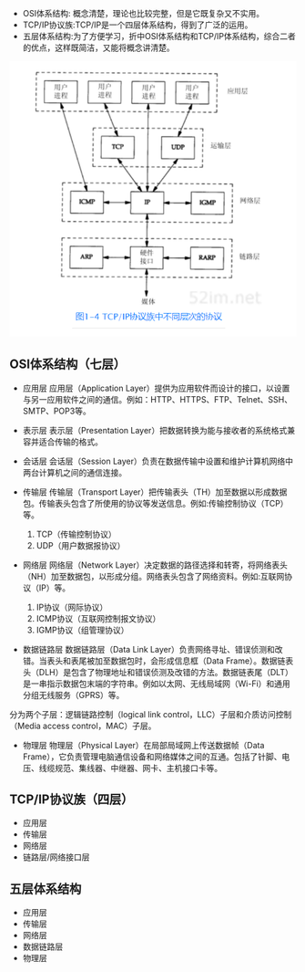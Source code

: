 - OSI体系结构: 概念清楚，理论也比较完整，但是它既复杂又不实用。
- TCP/IP协议族:TCP/IP是一个四层体系结构，得到了广泛的运用。
- 五层体系结构:为了方便学习，折中OSI体系结构和TCP/IP体系结构，综合二者的优点，这样既简洁，又能将概念讲清楚。

![](./assets/tcpip1.png)
## OSI体系结构（七层）
- 应用层
应用层（Application Layer）提供为应用软件而设计的接口，以设置与另一应用软件之间的通信。例如：HTTP、HTTPS、FTP、Telnet、SSH、SMTP、POP3等。

- 表示层
表示层（Presentation Layer）把数据转换为能与接收者的系统格式兼容并适合传输的格式。

- 会话层
会话层（Session Layer）负责在数据传输中设置和维护计算机网络中两台计算机之间的通信连接。

- 传输层
传输层（Transport Layer）把传输表头（TH）加至数据以形成数据包。传输表头包含了所使用的协议等发送信息。例如:传输控制协议（TCP）等。
  1. TCP（传输控制协议）
  2. UDP（用户数据报协议）

- 网络层
网络层（Network Layer）决定数据的路径选择和转寄，将网络表头（NH）加至数据包，以形成分组。网络表头包含了网络资料。例如:互联网协议（IP）等。
  1. IP协议（网际协议）
  2. ICMP协议（互联网控制报文协议）
  3. IGMP协议（组管理协议）

- 数据链路层
数据链路层（Data Link Layer）负责网络寻址、错误侦测和改错。当表头和表尾被加至数据包时，会形成信息框（Data Frame）。数据链表头（DLH）是包含了物理地址和错误侦测及改错的方法。数据链表尾（DLT）是一串指示数据包末端的字符串。例如以太网、无线局域网（Wi-Fi）和通用分组无线服务（GPRS）等。

分为两个子层：逻辑链路控制（logical link control，LLC）子层和介质访问控制（Media access control，MAC）子层。

- 物理层
物理层（Physical Layer）在局部局域网上传送数据帧（Data Frame），它负责管理电脑通信设备和网络媒体之间的互通。包括了针脚、电压、线缆规范、集线器、中继器、网卡、主机接口卡等。


## TCP/IP协议族（四层）
- 应用层
- 传输层
- 网络层
- 链路层/网络接口层


## 五层体系结构
- 应用层
- 传输层
- 网络层
- 数据链路层
- 物理层


